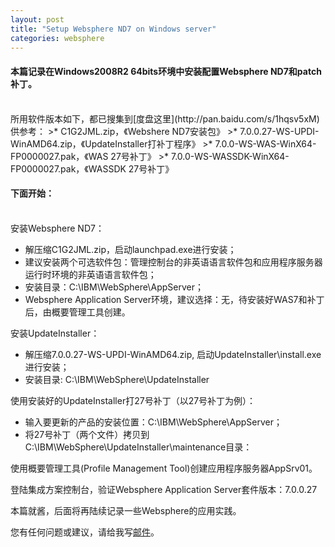 ```yaml
---
layout: post
title: "Setup Websphere ND7 on Windows server"
categories: websphere
---
```

#### 本篇记录在Windows2008R2 64bits环境中安装配置Websphere ND7和patch补丁。
<br />
所用软件版本如下，都已搜集到[度盘这里](http://pan.baidu.com/s/1hqsv5xM)供参考：
>* C1G2JML.zip，《Webshere ND7安装包》
>* 7.0.0.27-WS-UPDI-WinAMD64.zip，《UpdateInstaller打补丁程序》
>* 7.0.0-WS-WAS-WinX64-FP0000027.pak，《WAS 27号补丁》
>* 7.0.0-WS-WASSDK-WinX64-FP0000027.pak，《WASSDK 27号补丁》

#### 下面开始：
<br />
安装Websphere ND7：

* 解压缩C1G2JML.zip，启动launchpad.exe进行安装；
* 建议安装两个可选软件包：管理控制台的非英语语言软件包和应用程序服务器运行时环境的非英语语言软件包；
* 安装目录：C:\IBM\WebSphere\AppServer；
* Websphere Application Server环境，建议选择：无，待安装好WAS7和补丁后，由概要管理工具创建。

安装UpdateInstaller：

* 解压缩7.0.0.27-WS-UPDI-WinAMD64.zip, 启动UpdateInstaller\install.exe进行安装；
* 安装目录: C:\IBM\WebSphere\UpdateInstaller

使用安装好的UpdateInstaller打27号补丁（以27号补丁为例）：

* 输入要更新的产品的安装位置：C:\IBM\WebSphere\AppServer；
* 将27号补丁（两个文件）拷贝到C:\IBM\WebSphere\UpdateInstaller\maintenance目录：


使用概要管理工具(Profile Management Tool)创建应用程序服务器AppSrv01。

登陆集成方案控制台，验证Websphere Application Server套件版本：7.0.0.27

本篇就酱，后面将再陆续记录一些Websphere的应用实践。

您有任何问题或建议，请给我写[邮件](mailto:yinwer81@gmail.com)。
